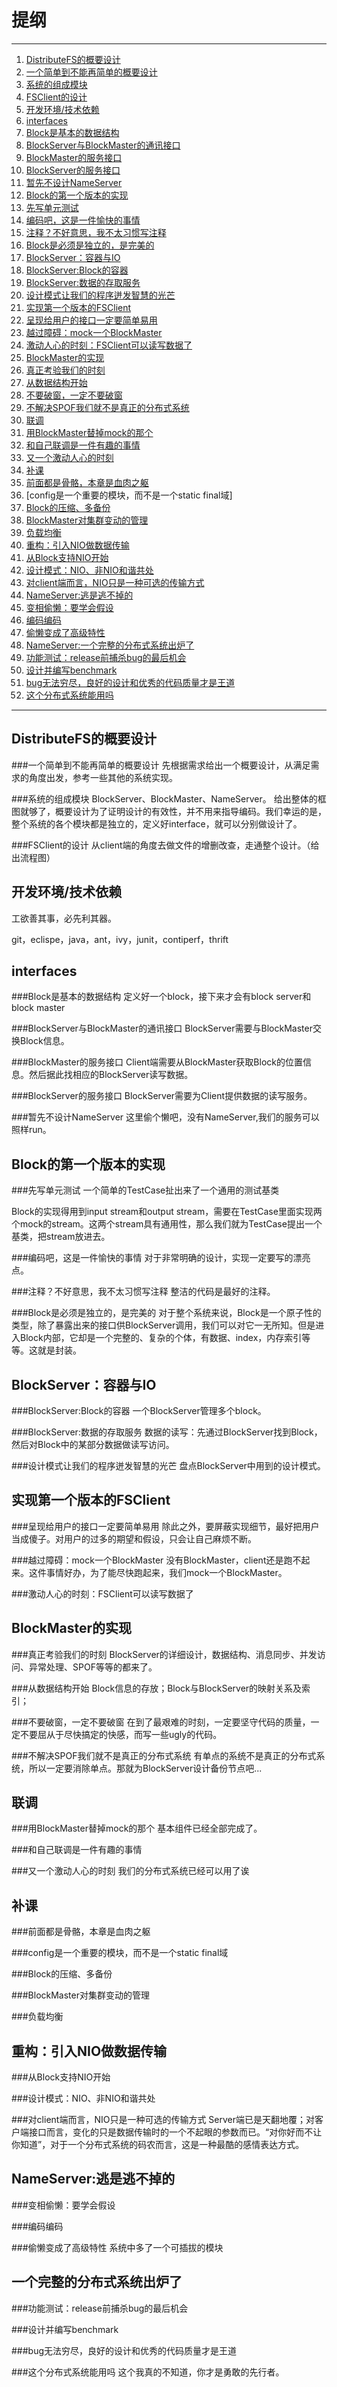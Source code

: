 提纲
==========
***

1. [DistributeFS的概要设计](#DistributeFS的概要设计)
  1. [一个简单到不能再简单的概要设计](#一个简单到不能再简单的概要设计)
  1. [系统的组成模块](#系统的组成模块)
  1. [FSClient的设计](#FSClient的设计)
1. [开发环境/技术依赖](#开发环境)
1. [interfaces](#interfaces)
  1. [Block是基本的数据结构](#Block是基本的数据结构)
  1. [BlockServer与BlockMaster的通讯接口](#BlockServer与BlockMaster的通讯接口)
  1. [BlockMaster的服务接口](#BlockMaster的服务接口)
  1. [BlockServer的服务接口](#BlockServer的服务接口)
  1. [暂先不设计NameServer](#暂先不设计NameServer)
1. [Block的第一个版本的实现](#Block的第一个版本的实现)
  1. [先写单元测试](#先写单元测试)
  1. [编码吧，这是一件愉快的事情](#编码吧，这是一件愉快的事情)
  1. [注释？不好意思，我不太习惯写注释](#注释？不好意思，我不太习惯写注释)
  1. [Block是必须是独立的，是完美的](#Block是必须是独立的，是完美的)
1. [BlockServer：容器与IO](#BlockServer：容器与IO)
  1. [BlockServer:Block的容器](#BlockServer:Block的容器)
  1. [BlockServer:数据的存取服务](#BlockServer:数据的存取服务)
  1. [设计模式让我们的程序迸发智慧的光芒](#设计模式让我们的程序迸发智慧的光芒)
1. [实现第一个版本的FSClient](#实现第一个版本的FSClient)
  1. [呈现给用户的接口一定要简单易用](#呈现给用户的接口一定要简单易用)
  1. [越过障碍：mock一个BlockMaster](#越过障碍：mock一个BlockMaster)
  1. [激动人心的时刻：FSClient可以读写数据了](#激动人心的时刻：FSClient可以读写数据了)
1. [BlockMaster的实现](#BlockMaster的实现)
  1. [真正考验我们的时刻](#真正考验我们的时刻)
  1. [从数据结构开始](#从数据结构开始)
  1. [不要破窗，一定不要破窗](#不要破窗，一定不要破窗)
  1. [不解决SPOF我们就不是真正的分布式系统](#不解决SPOF我们就不是真正的分布式系统)
1. [联调](#联调)
  1. [用BlockMaster替掉mock的那个](#用BlockMaster替掉mock的那个)
  1. [和自己联调是一件有趣的事情](#和自己联调是一件有趣的事情)
  1. [又一个激动人心的时刻](#又一个激动人心的时刻)
1. [补课](#补课)
  1. [前面都是骨骼，本章是血肉之躯](#前面都是骨骼，本章是血肉之躯)
  1. [config是一个重要的模块，而不是一个static final域]
  1. [Block的压缩、多备份](#Block的压缩、多备份)
  1. [BlockMaster对集群变动的管理](#BlockMaster对集群变动的管理)
  1. [负载均衡](#负载均衡)
1. [重构：引入NIO做数据传输](#重构：引入NIO做数据传输)
  1. [从Block支持NIO开始](#从Block支持NIO开始)
  1. [设计模式：NIO、非NIO和谐共处](#设计模式：NIO、非NIO和谐共处)
  1. [对client端而言，NIO只是一种可选的传输方式](#对client端而言，NIO只是一种可选的传输方式)
1. [NameServer:逃是逃不掉的](#NameServer:逃是逃不掉的)
  1. [变相偷懒：要学会假设](#变相偷懒：要学会假设)
  1. [编码编码](#编码编码)
  1. [偷懒变成了高级特性](#偷懒变成了高级特性)
1. [NameServer:一个完整的分布式系统出炉了](#NameServer:一个完整的分布式系统出炉了)
  1. [功能测试：release前捕杀bug的最后机会](#功能测试：release前捕杀bug的最后机会)
  1. [设计并编写benchmark](#设计并编写benchmark)
  1. [bug无法穷尽，良好的设计和优秀的代码质量才是王道](#bug无法穷尽，良好的设计和优秀的代码质量才是王道)
  1. [这个分布式系统能用吗](#这个分布式系统能用吗)

***

<a name="DistributeFS的概要设计"></a>
DistributeFS的概要设计
----------------------------------
<a name="一个简单到不能再简单的概要设计"></a>
###一个简单到不能再简单的概要设计
先根据需求给出一个概要设计，从满足需求的角度出发，参考一些其他的系统实现。

<a name="系统的组成模块"></a>
###系统的组成模块
BlockServer、BlockMaster、NameServer。
给出整体的框图就够了，概要设计为了证明设计的有效性，并不用来指导编码。我们幸运的是，整个系统的各个模块都是独立的，定义好interface，就可以分别做设计了。

<a name="FSClient的设计"></a>
###FSClient的设计
从client端的角度去做文件的增删改查，走通整个设计。（给出流程图）

<a name="开发环境"></a>
开发环境/技术依赖
----------------------------------
工欲善其事，必先利其器。

git，eclispe，java，ant，ivy，junit，contiperf，thrift

<a name="interfaces"></a>
interfaces
----------------------------------
<a name="Block是基本的数据结构"></a>
###Block是基本的数据结构
定义好一个block，接下来才会有block server和block master

<a name="BlockServer与BlockMaster的通讯接口"></a>
###BlockServer与BlockMaster的通讯接口
BlockServer需要与BlockMaster交换Block信息。

<a name="BlockMaster的服务接口"></a>
###BlockMaster的服务接口
Client端需要从BlockMaster获取Block的位置信息。然后据此找相应的BlockServer读写数据。

<a name="BlockServer的服务接口"></a>
###BlockServer的服务接口
BlockServer需要为Client提供数据的读写服务。

<a name="暂先不设计NameServer"></a>
###暂先不设计NameServer
这里偷个懒吧，没有NameServer,我们的服务可以照样run。

<a name="Block的第一个版本的实现"></a>
Block的第一个版本的实现
--------------------------------------
<a name="先写单元测试"></a>
###先写单元测试
一个简单的TestCase扯出来了一个通用的测试基类

Block的实现得用到input stream和output stream，需要在TestCase里面实现两个mock的stream。这两个stream具有通用性，那么我们就为TestCase提出一个基类，把stream放进去。

<a name="编码吧，这是一件愉快的事情"></a>
###编码吧，这是一件愉快的事情
对于非常明确的设计，实现一定要写的漂亮点。

<a name="注释？不好意思，我不太习惯写注释"></a>
###注释？不好意思，我不太习惯写注释
整洁的代码是最好的注释。

<a name="Block是必须是独立的，是完美的"></a>
###Block是必须是独立的，是完美的
对于整个系统来说，Block是一个原子性的类型，除了暴露出来的接口供BlockServer调用，我们可以对它一无所知。但是进入Block内部，它却是一个完整的、复杂的个体，有数据、index，内存索引等等。这就是封装。

<a name="BlockServer：容器与IO"></a>
BlockServer：容器与IO
----------------------------------------
<a name="BlockServer:Block的容器"></a>
###BlockServer:Block的容器
一个BlockServer管理多个block。

<a name="BlockServer:数据的存取服务"></a>
###BlockServer:数据的存取服务
数据的读写：先通过BlockServer找到Block，然后对Block中的某部分数据做读写访问。

<a name="设计模式让我们的程序迸发智慧的光芒"></a>
###设计模式让我们的程序迸发智慧的光芒
盘点BlockServer中用到的设计模式。

<a name="实现第一个版本的FSClient"></a>
实现第一个版本的FSClient
----------------------------------------
<a name="呈现给用户的接口一定要简单易用"></a>
###呈现给用户的接口一定要简单易用
除此之外，要屏蔽实现细节，最好把用户当成傻子。对用户的过多的期望和假设，只会让自己麻烦不断。

<a name="越过障碍：mock一个BlockMaster"></a>
###越过障碍：mock一个BlockMaster
没有BlockMaster，client还是跑不起来。这件事情好办，为了能尽快跑起来，我们mock一个BlockMaster。

<a name="激动人心的时刻：FSClient可以读写数据了"></a>
###激动人心的时刻：FSClient可以读写数据了


<a name="BlockMaster的实现"></a>
BlockMaster的实现
----------------------------------------
<a name="真正考验我们的时刻"></a>
###真正考验我们的时刻
BlockServer的详细设计，数据结构、消息同步、并发访问、异常处理、SPOF等等的都来了。

<a name="从数据结构开始"></a>
###从数据结构开始
Block信息的存放；Block与BlockServer的映射关系及索引；

<a name="不要破窗，一定不要破窗"></a>
###不要破窗，一定不要破窗
在到了最艰难的时刻，一定要坚守代码的质量，一定不要屈从于尽快搞定的快感，而写一些ugly的代码。

<a name="不解决SPOF我们就不是真正的分布式系统"></a>
###不解决SPOF我们就不是真正的分布式系统
有单点的系统不是真正的分布式系统，所以一定要消除单点。那就为BlockServer设计备份节点吧...

<a name="联调"></a>
联调
----------------------------------------
<a name="用BlockMaster替掉mock的那个"></a>
###用BlockMaster替掉mock的那个
基本组件已经全部完成了。

<a name="和自己联调是一件有趣的事情"></a>
###和自己联调是一件有趣的事情


<a name="又一个激动人心的时刻"></a>
###又一个激动人心的时刻
我们的分布式系统已经可以用了诶

<a name="补课"></a>
补课
----------------------------------------
<a name="前面都是骨骼，本章是血肉之躯"></a>
###前面都是骨骼，本章是血肉之躯

<a name="config是一个重要的模块，而不是一个static final域"></a>
###config是一个重要的模块，而不是一个static final域

<a name="Block的压缩、多备份"></a>
###Block的压缩、多备份

<a name="BlockMaster对集群变动的管理"></a>
###BlockMaster对集群变动的管理

<a name="负载均衡"></a>
###负载均衡

<a name="重构：引入NIO做数据传输"></a>
重构：引入NIO做数据传输
-----------------------------------------
<a name="从Block支持NIO开始"></a>
###从Block支持NIO开始

<a name="设计模式：NIO、非NIO和谐共处"></a>
###设计模式：NIO、非NIO和谐共处

<a name="对client端而言，NIO只是一种可选的传输方式"></a>
###对client端而言，NIO只是一种可选的传输方式
Server端已是天翻地覆；对客户端接口而言，变化的只是数据传输时的一个不起眼的参数而已。“对你好而不让你知道”，对于一个分布式系统的码农而言，这是一种最酷的感情表达方式。


<a name="NameServer:逃是逃不掉的"></a>
NameServer:逃是逃不掉的
------------------------------------------
<a name="变相偷懒：要学会假设"></a>
###变相偷懒：要学会假设

<a name="编码编码"></a>
###编码编码

<a name="偷懒变成了高级特性"></a>
###偷懒变成了高级特性
系统中多了一个可插拔的模块

<a name="NameServer:一个完整的分布式系统出炉了"></a>
一个完整的分布式系统出炉了
------------------------------------------
<a name="功能测试：release前捕杀bug的最后机会"></a>
###功能测试：release前捕杀bug的最后机会

<a name="设计并编写benchmark"></a>
###设计并编写benchmark

<a name="bug无法穷尽，良好的设计和优秀的代码质量才是王道"></a>
###bug无法穷尽，良好的设计和优秀的代码质量才是王道

<a name="这个分布式系统能用吗"></a>
###这个分布式系统能用吗
这个我真的不知道，你才是勇敢的先行者。




